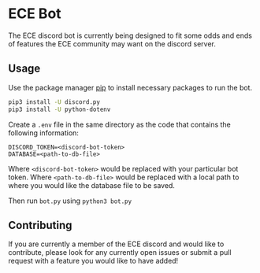 # ECE Bot

The ECE discord bot is currently being designed to fit some odds and ends of features the ECE community may want on the discord server.

## Usage

Use the package manager [pip](https://pip.pypa.io/en/stable/) to install necessary packages to run the bot.

```bash
pip3 install -U discord.py
pip3 install -U python-dotenv
```
Create a `.env` file in the same directory as the code that contains the following information:
```
DISCORD_TOKEN=<discord-bot-token>
DATABASE=<path-to-db-file>
```
Where `<discord-bot-token>` would be replaced with your particular bot token.
Where `<path-to-db-file>` would be replaced with a local path to where you would like the database file to be saved.

Then run `bot.py` using `python3 bot.py`

## Contributing
If you are currently a member of the ECE discord and would like to contribute, please look for any currently open issues or submit a pull request with a feature you would like to have added!